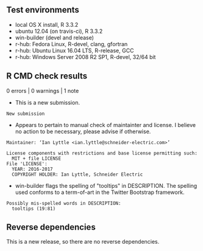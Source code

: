 ## Test environments
* local OS X install, R 3.3.2
* ubuntu 12.04 (on travis-ci), R 3.3.2
* win-builder (devel and release)
* r-hub: Fedora Linux, R-devel, clang, gfortran
* r-hub: Ubuntu Linux 16.04 LTS, R-release, GCC
* r-hub: Windows Server 2008 R2 SP1, R-devel, 32/64 bit

## R CMD check results

0 errors | 0 warnings | 1 note

* This is a new submission.

```
New submission
```

* Appears to pertain to manual check of maintainter and license. I believe no action to be necessary, please advise if otherwise.

```
Maintainer: ‘Ian Lyttle <ian.lyttle@schneider-electric.com>’

License components with restrictions and base license permitting such:
  MIT + file LICENSE
File 'LICENSE':
  YEAR: 2016-2017
  COPYRIGHT HOLDER: Ian Lyttle, Schneider Electric
```

* win-builder flags the spelling of "tooltips" in DESCRIPTION. The spelling used conforms to a term-of-art in the Twitter Bootstrap framework.

```
Possibly mis-spelled words in DESCRIPTION:
  tooltips (19:81)
```

## Reverse dependencies

This is a new release, so there are no reverse dependencies.


